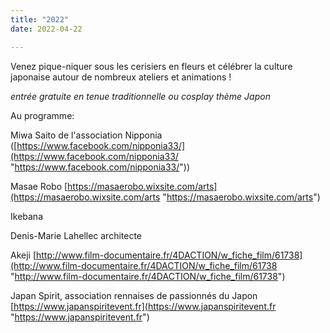 ```yaml
---
title: "2022"
date: 2022-04-22

---
```

Venez pique-niquer sous les cerisiers en fleurs et célébrer la culture japonaise autour de nombreux ateliers et animations !

_entrée gratuite en tenue traditionnelle ou cosplay thème Japon_

Au programme:

Miwa Saito de l'association Nipponia ([https://www.facebook.com/nipponia33/](https://www.facebook.com/nipponia33/ "https://www.facebook.com/nipponia33/")) 

Masae Robo [https://masaerobo.wixsite.com/arts](https://masaerobo.wixsite.com/arts "https://masaerobo.wixsite.com/arts")

Ikebana 

Denis-Marie Lahellec architecte 

Akeji [http://www.film-documentaire.fr/4DACTION/w_fiche_film/61738](http://www.film-documentaire.fr/4DACTION/w_fiche_film/61738 "http://www.film-documentaire.fr/4DACTION/w_fiche_film/61738")

Japan Spirit, association rennaises de passionnés du Japon [https://www.japanspiritevent.fr](https://www.japanspiritevent.fr "https://www.japanspiritevent.fr")